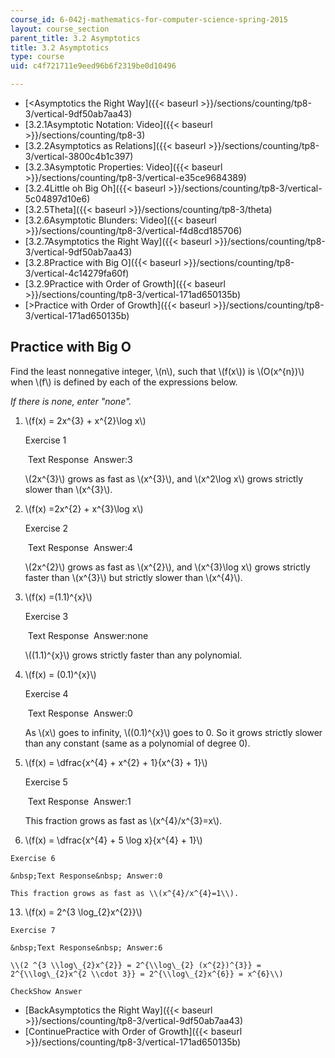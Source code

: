 ```yaml
---
course_id: 6-042j-mathematics-for-computer-science-spring-2015
layout: course_section
parent_title: 3.2 Asymptotics
title: 3.2 Asymptotics
type: course
uid: c4f721711e9eed96b6f2319be0d10496

---
```


*   [<Asymptotics the Right Way]({{< baseurl >}}/sections/counting/tp8-3/vertical-9df50ab7aa43)
*   [3.2.1Asymptotic Notation: Video]({{< baseurl >}}/sections/counting/tp8-3)
*   [3.2.2Asymptotics as Relations]({{< baseurl >}}/sections/counting/tp8-3/vertical-3800c4b1c397)
*   [3.2.3Asymptotic Properties: Video]({{< baseurl >}}/sections/counting/tp8-3/vertical-e35ce9684389)
*   [3.2.4Little oh Big Oh]({{< baseurl >}}/sections/counting/tp8-3/vertical-5c04897d10e6)
*   [3.2.5Theta]({{< baseurl >}}/sections/counting/tp8-3/theta)
*   [3.2.6Asymptotic Blunders: Video]({{< baseurl >}}/sections/counting/tp8-3/vertical-f4d8cd185706)
*   [3.2.7Asymptotics the Right Way]({{< baseurl >}}/sections/counting/tp8-3/vertical-9df50ab7aa43)
*   [3.2.8Practice with Big O]({{< baseurl >}}/sections/counting/tp8-3/vertical-4c14279fa60f)
*   [3.2.9Practice with Order of Growth]({{< baseurl >}}/sections/counting/tp8-3/vertical-171ad650135b)
*   [\>Practice with Order of Growth]({{< baseurl >}}/sections/counting/tp8-3/vertical-171ad650135b)

Practice with Big O
-------------------

  

Find the least nonnegative integer, \\(n\\), such that \\(f(x\\)) is \\(O(x^{n})\\) when \\(f\\) is defined by each of the expressions below.

_If there is none, enter "none"._

1.  \\(f(x) = 2x^{3} + x^{2}\\log x\\)
    
    Exercise 1
    
    &nbsp;Text Response&nbsp; Answer:3
    
    \\(2x^{3}\\) grows as fast as \\(x^{3}\\), and \\(x^2\\log x\\) grows strictly slower than \\(x^{3}\\).
    
  
3.  \\(f(x) =2x^{2} + x^{3}\\log x\\)
    
    Exercise 2
    
    &nbsp;Text Response&nbsp; Answer:4
    
    \\(2x^{2}\\) grows as fast as \\(x^{2}\\), and \\(x^{3}\\log x\\) grows strictly faster than \\(x^{3}\\) but strictly slower than \\(x^{4}\\).
    
  
5.  \\(f(x) =(1.1)^{x}\\)
    
    Exercise 3
    
    &nbsp;Text Response&nbsp; Answer:none
    
    \\((1.1)^{x}\\) grows strictly faster than any polynomial.
    
  
7.  \\(f(x) = (0.1)^{x}\\)
    
    Exercise 4
    
    &nbsp;Text Response&nbsp; Answer:0
    
    As \\(x\\) goes to infinity, \\((0.1)^{x}\\) goes to 0. So it grows strictly slower than any constant (same as a polynomial of degree 0).
    
  
9.  \\(f(x) = \\dfrac{x^{4} + x^{2} + 1}{x^{3} + 1}\\)
    
    Exercise 5
    
    &nbsp;Text Response&nbsp; Answer:1
    
    This fraction grows as fast as \\(x^{4}/x^{3}=x\\).
    
  
11.  \\(f(x) = \\dfrac{x^{4} + 5 \\log x}{x^{4} + 1}\\)
    
    Exercise 6
    
    &nbsp;Text Response&nbsp; Answer:0
    
    This fraction grows as fast as \\(x^{4}/x^{4}=1\\).
    
  
13.  \\(f(x) = 2^{3 \\log\_{2}x^{2}}\\)
    
    Exercise 7
    
    &nbsp;Text Response&nbsp; Answer:6
    
    \\(2 ^{3 \\log\_{2}x^{2}} = 2^{\\log\_{2} (x^{2})^{3}} = 2^{\\log\_{2}x^{2 \\cdot 3}} = 2^{\\log\_{2}x^{6}} = x^{6}\\)
    
    CheckShow Answer
    

*   [BackAsymptotics the Right Way]({{< baseurl >}}/sections/counting/tp8-3/vertical-9df50ab7aa43)
*   [ContinuePractice with Order of Growth]({{< baseurl >}}/sections/counting/tp8-3/vertical-171ad650135b)